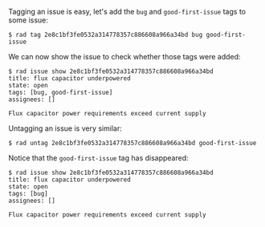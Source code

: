 Tagging an issue is easy, let's add the `bug` and `good-first-issue` tags to
some issue:

```
$ rad tag 2e8c1bf3fe0532a314778357c886608a966a34bd bug good-first-issue
```

We can now show the issue to check whether those tags were added:

```
$ rad issue show 2e8c1bf3fe0532a314778357c886608a966a34bd
title: flux capacitor underpowered
state: open
tags: [bug, good-first-issue]
assignees: []

Flux capacitor power requirements exceed current supply
```

Untagging an issue is very similar:

```
$ rad untag 2e8c1bf3fe0532a314778357c886608a966a34bd good-first-issue
```

Notice that the `good-first-issue` tag has disappeared:

```
$ rad issue show 2e8c1bf3fe0532a314778357c886608a966a34bd
title: flux capacitor underpowered
state: open
tags: [bug]
assignees: []

Flux capacitor power requirements exceed current supply
```
